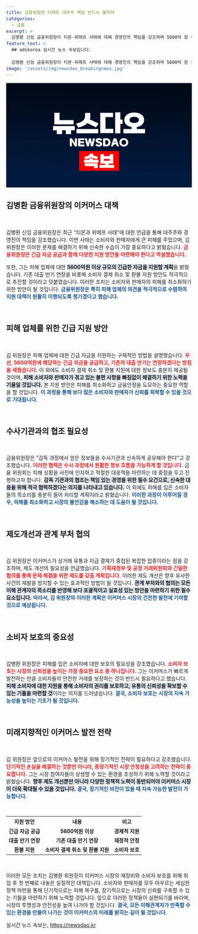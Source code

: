 ```yaml
---
title: 금융위원장 티메프 대주주 책임 반드시 물어야
categories:
  - 금융
excerpt: >
  김병환 신임 금융위원장이 티몬·위메프 사태에 대해 경영진의 책임을 강조하며 5600억 원 규모의 긴급 자금 지원을 약속했습니다. 소비자 보호와 신속한 수습을 최우선으로 삼겠다고 밝혔습니다.
feature_text: >
  ## adskorea 실시간 뉴스 속보입니다.

  김병환 신임 금융위원장이 티몬·위메프 사태에 대해 경영진의 책임을 강조하며 5600억 원 규모의 긴급 자금 지원을 약속했습니다. 소비자 보호와 신속한 수습을 최우선으로 삼겠다고 밝혔습니다.
image: '/assets/img/newsdao_breakingnews.jpg'
---
```


<p><img src="/assets/img/newsdao_breakingnews.jpg" alt="adskorea 속보" /></p>

<h2 data-ke-size="size26">김병환 금융위원장의 이커머스 대책</h2>

<p data-ke-size="size16">&nbsp;</p>

<p>김병환 신임 금융위원장은 최근 "티몬과 위메프 사태"에 대한 언급을 통해 대주주와 경영진의 책임을 강조했습니다. 이번 사태는 소비자와 판매자에게 큰 피해를 주었으며, 김 위원장은 이러한 문제를 해결하기 위해 신속한 수습이 가장 중요하다고 밝혔습니다. <b><span style="color: #ee2323;">금융위원장은 긴급 자금 공급과 함께 다양한 지원 방안을 마련해야 한다고 역설했습니다.</span></b> </p>

<p>또한, 그는 피해 업체에 대한 <b><span style="background-color: #21538527;">5600억원 이상 규모의 긴급한 자금을 지원할 계획</span></b>을 밝혔습니다. 기존 대출 만기 연장을 비롯해 소비자 결제 취소 및 환불 지원 방안도 적극적으로 추진할 것이라고 덧붙였습니다. 이러한 조치는 소비자와 판매자의 피해를 최소화하기 위한 방안이 될 것입니다. <b><span style="color: #1a5490;">금융위원장은 특히 피해 업체의 의견을 적극적으로 수렴하여 지원 대책이 원활히 이행되도록 챙기겠다고 했습니다.</span></b></p>

<p data-ke-size="size16">&nbsp;</p>

<h2 data-ke-size="size26">피해 업체를 위한 긴급 지원 방안</h2>

<p data-ke-size="size16">&nbsp;</p>

<p>김 위원장은 피해 업체에 대한 긴급 자금을 지원하는 구체적인 방법을 설명했습니다. <b><span style="color: #ee2323;">우선, 5600억원에 해당하는 긴급 자금을 공급하고, 기존의 대출 만기는 연장하겠다는 방침을 세웠습니다.</span></b> 이 외에도 소비자 결제 취소 및 환불 지원에 대한 정보도 충분히 제공될 것이며, <b><span style="background-color: #21538527;">피해 소비자와 판매자가 겪고 있는 불편 사항을 빠짐없이 해결하기 위한 노력을 기울일 것입니다.</span></b> 본 지원 방안은 피해를 최소화하고 금융안정을 도모하는 중요한 역할을 할 것입니다. <b><span style="color: #1a5490;">이 과정을 통해 보다 많은 소비자와 판매자가 신뢰를 회복할 수 있을 것으로 기대됩니다.</span></b> </p>

<p data-ke-size="size16">&nbsp;</p>

<h2 data-ke-size="size26">수사기관과의 협조 필요성</h2>

<p data-ke-size="size16">&nbsp;</p>

<p>금융위원장은 "감독 과정에서 얻은 정보들을 수사기관과 신속하게 공유해야 한다"고 강조했습니다. <b><span style="color: #ee2323;">이러한 협력은 수사 과정에서 원활한 정보 흐름을 가능하게 할 것입니다.</span></b> 금융 위원회는 피해 상황을 사전에 인지하고 적절한 대응책을 마련하는 데 중점을 두고 진행하고자 합니다. <b><span style="background-color: #21538527;">감독 기관과의 협조는 책임 있는 경영을 위한 필수 요건으로, 신속한 대응을 위해 적극 협력하겠다는 의지를 나타내고 있습니다.</span></b> 이 외에도 피해를 입은 소비자들의 목소리를 충분히 들어 처리할 계획이라고 밝혔습니다. <b><span style="color: #1a5490;">이러한 과정이 이루어질 경우, 피해를 최소화하고 시장의 불안감을 해소하는 데 도움이 될 것입니다.</span></b></p>

<p data-ke-size="size16">&nbsp;</p>

<h2 data-ke-size="size26">제도개선과 관계 부처 협의</h2>

<p data-ke-size="size16">&nbsp;</p>

<p>김 위원장은 이커머스가 상거래 유통과 지급 결제가 중첩된 복잡한 업종이라는 점을 강조하며, 제도 개선의 필요성을 언급했습니다. <b><span style="color: #ee2323;">기획재정부 및 공정 거래위원회와 긴밀한 협의를 통해 문제 해결을 위한 제도를 갖출 계획입니다.</span></b> 이러한 제도 개선은 향후 유사한 사건의 재발을 방지할 수 있는 효과적인 방법이 될 것입니다. <b><span style="background-color: #21538527;">관계 부처와의 협의는 모든 이해 관계자의 목소리를 반영해 보다 포괄적이고 실효성 있는 방안을 마련하기 위한 필수 요소입니다.</span></b> <b><span style="color: #1a5490;">따라서, 김 위원장의 이러한 계획은 이커머스 시장의 건전한 발전에 기여할 것으로 예상됩니다.</span></b></p>

<p data-ke-size="size16">&nbsp;</p>

<h2 data-ke-size="size26">소비자 보호의 중요성</h2>

<p data-ke-size="size16">&nbsp;</p>

<p>김병환 위원장은 피해를 입은 소비자에 대한 보호의 필요성을 강조했습니다. <b><span style="color: #ee2323;">소비자 보호는 시장의 신뢰성을 높이는 가장 중요한 요소 중 하나입니다.</span></b> 그는 이커머스가 빠르게 발전하는 만큼 소비자들의 안전한 거래를 보장하는 것이 반드시 필요하다고 했습니다. <b><span style="background-color: #21538527;">피해 소비자에 대한 지원을 통해 소비자의 권리를 보호하고, 유통의 신뢰성을 확보할 수 있는 기틀을 마련할 것</span></b>이라는 의지를 드러냈습니다. <b><span style="color: #1a5490;">결국, 소비자 보호는 시장의 지속 가능성을 높이는 기초가 될 것입니다.</span></b></p>

<p data-ke-size="size16">&nbsp;</p>

<h2 data-ke-size="size26">미래지향적인 이커머스 발전 전략</h2>

<p data-ke-size="size16">&nbsp;</p>

<p>김 위원장은 앞으로의 이커머스 발전을 위해 장기적인 전략이 필요하다고 강조했습니다. <b><span style="color: #ee2323;">단기적인 손실을 해결하는 것뿐만 아니라, 중장기적인 시장 안정성을 고려하는 전략이 중요합니다.</span></b> 그는 시장 참여자들이 상생할 수 있는 환경을 조성하기 위해 노력할 것이라고 밝혔습니다. <b><span style="background-color: #21538527;">향후 제도 개선뿐만 아니라 다양한 정책적 노력이 동반되어야 이커머스 시장이 더욱 확대될 수 있을 것입니다.</span></b> <b><span style="color: #1a5490;">결국, 장기적인 비전이 있을 때 지속 가능한 발전이 가능합니다.</span></b></p>

<p data-ke-size="size16">&nbsp;</p>

<table>
  <tr>
    <th>지원 방안</th>
    <th>내용</th>
    <th>비고</th>
  </tr>
  <tr>
    <td style="text-align: center; height: 17px;"><b>긴급 자금 공급</b></td>
    <td style="text-align: center; height: 17px;"><b>5600억원 이상</b></td>
    <td style="text-align: center; height: 17px;"><b>경제적 지원</b></td>
  </tr>
  <tr>
    <td style="text-align: center; height: 17px;"><b>대출 만기 연장</b></td>
    <td style="text-align: center; height: 17px;"><b>기존 대출 만기 연장</b></td>
    <td style="text-align: center; height: 17px;"><b>재정적 안정</b></td>
  </tr>
  <tr>
    <td style="text-align: center; height: 17px;"><b>환불 지원</b></td>
    <td style="text-align: center; height: 17px;"><b>소비자 결제 취소 및 환불 지원</b></td>
    <td style="text-align: center; height: 17px;"><b>소비자 보호</b></td>
  </tr>
</table>

<p data-ke-size="size16">&nbsp;</p>

<p>이러한 모든 조치는 김병환 위원장이 이커머스 시장의 재정비와 소비자 보호를 위해 취임 후 첫 번째로 내놓은 실질적인 대책입니다. 소비자와 판매자를 모두 아우르는 세심한 정책 마련을 통해 단기적으로는 피해 복구를, 장기적으로는 시장의 신뢰를 구축할 수 있는 기틀을 마련하기 위해 노력할 것입니다. 앞으로 이러한 정책들이 실현되기를 바라며, 시장의 투명성과 안전성을 높여 나가야 할 것입니다. <b><span style="color: #1a5490;">결국, 모든 이해관계자가 만족할 수 있는 환경을 만들어 나가는 것이 이커머스의 미래를 밝히는 길이 될 것입니다.</span></b></p>
실시간 뉴스 속보는, <a href="https://newsdao.kr" rel="dofollow">https://newsdao.kr</a>


